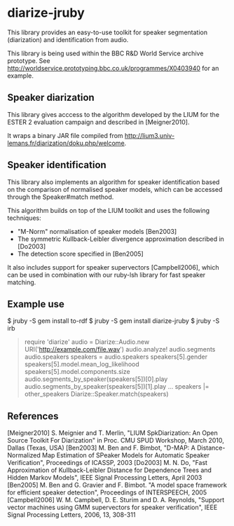 diarize-jruby
=============

This library provides an easy-to-use toolkit for speaker
segmentation (diarization) and identification from audio.

This library is being used within the BBC R&D World Service archive prototype.
See http://worldservice.prototyping.bbc.co.uk/programmes/X0403940 for
an example.

Speaker diarization
-------------------

This library gives acccess to the algorithm developed by the LIUM 
for the ESTER 2 evaluation campaign and described in [Meigner2010].


It wraps a binary JAR file compiled from 
http://lium3.univ-lemans.fr/diarization/doku.php/welcome.


Speaker identification
----------------------

This library also implements an algorithm for speaker identification
based on the comparison of normalised speaker models, which can be 
accessed through the Speaker#match method.

This algorithm builds on top of the LIUM toolkit and uses the following techniques:

 * "M-Norm" normalisation of speaker models [Ben2003]
 * The symmetric Kullback-Leibler divergence approximation described in [Do2003]
 * The detection score specified in [Ben2005] 

It also includes support for speaker supervectors [Campbell2006], which can be used
in combination with our ruby-lsh library for fast speaker matching.

Example use
-----------

  $ jruby -S gem install to-rdf
  $ jruby -S gem install diarize-jruby
  $ jruby -S irb
  > require 'diarize'
  > audio = Diarize::Audio.new URI('http://example.com/file.wav')
  > audio.analyze!
  > audio.segments
  > audio.speakers
  > speakers = audio.speakers
  > speakers[5].gender
  > speakers[5].model.mean\_log\_likelihood
  > speakers[5].model.components.size
  > audio.segments\_by\_speaker(speakers[5])[0].play
  > audio.segments\_by\_speaker(speakers[5])[1].play
  > ...
  > speakers |= other\_speakers
  > Diarize::Speaker.match(speakers)


References
----------

[Meigner2010] S. Meignier and T. Merlin, "LIUM SpkDiarization: An Open Source Toolkit For Diarization" in Proc. CMU SPUD Workshop, March 2010, Dallas (Texas, USA)
[Ben2003] M. Ben and F. Bimbot, "D-MAP: A Distance-Normalized Map Estimation of SPeaker Models for Automatic Speaker Verification", Proceedings of ICASSP, 2003
[Do2003] M. N. Do, "Fast Approximation of Kullback-Leibler Distance for Dependence Trees and Hidden Markov Models", IEEE Signal Processing Letters, April 2003
[Ben2005] M. Ben and G. Gravier and F. Bimbot. "A model space framework for efficient speaker detection", Proceedings of INTERSPEECH, 2005
[Campbell2006] W. M. Campbell, D. E. Sturim and D. A. Reynolds, "Support vector machines using GMM supervectors for speaker verification", IEEE Signal Processing Letters, 2006, 13, 308-311
